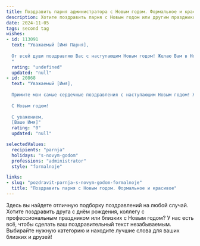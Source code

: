 ```yaml
---
title: Поздравить парня администратора с Новым годом. Формальное и красивое
description: Хотите поздравить парня с Новым годом или другим праздником? Наш ИИ создаст незабываемое поздравление, а вы обязательно выделитесь среди других.  
date: 2024-11-05
tags: second tag
wishes:
- id: 113091
  text: "Уважаемый [Имя Парня],
  
  От всей души поздравляю Вас с наступающим Новым годом! Желаю Вам в Новом году успехов в Вашей профессиональной деятельности администратора, достижения всех намеченных целей,  крепкого здоровья, благополучия и всего самого наилучшего. Пусть предстоящий год будет наполнен яркими событиями и подарит много радостных моментов.
  "
  rating: "undefined"
  updated: "null"
- id: 20868
  text: "Уважаемый [Имя],
  
  Примите мои самые сердечные поздравления с наступающим Новым годом! Желаю Вам в этот светлый праздник неиссякаемой энергии и вдохновения, чтобы каждый Ваш день был полон успехов и радости. Пусть Ваша профессиональная деятельность, как администратора, будет отмечена только лучшими достижениями и признанием.
  
  С Новым годом!
  
  С уважением,
  [Ваше Имя]"
  rating: "0"
  updated: "null"

selectedValues:
  recipients: "parnja"
  holidays: "s-novym-godom"
  professions: "administrator"
  style: "formalnoje"

links:
- slug: "pozdravit-parnja-s-novym-godom-formalnoje"
  title: "Поздравить парня с Новым годом. Формальное и красивое"
---
```


Здесь вы найдете отличную подборку поздравлений на любой случай. 
Хотите поздравить друга с днём рождения, коллегу с профессиональным праздником или близких с Новым годом? У нас есть всё, чтобы сделать ваш поздравительный текст незабываемым. Выбирайте нужную категорию и находите лучшие слова для ваших близких и друзей!
